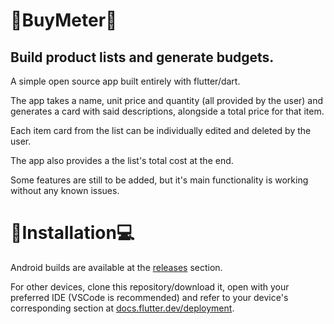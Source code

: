 <h1>🛒BuyMeter📃</h1>
<h2>Build product lists and generate budgets.</h2>

<p>A simple open source app built entirely with flutter/dart.</p>
<p>The app takes a name, unit price and quantity (all provided by the user) and generates a card with said descriptions, alongside a total price for that item.</p>
<p>Each item card from the list can be individually edited and deleted by the user.</p>
<p>The app also provides a the list's total cost at the end.</p>
<p>Some features are still to be added, but it's main functionality is working without any known issues.</p>

<h1>📱Installation💻</h1>
<p>Android builds are available at the <a href="https://github.com/altNath/buymeter/releases">releases</a> section.</p>
<p>For other devices, clone this repository/download it, open with your preferred IDE (VSCode is recommended) and refer to your device's corresponding section at <a href="url">docs.flutter.dev/deployment</a>.</p>
